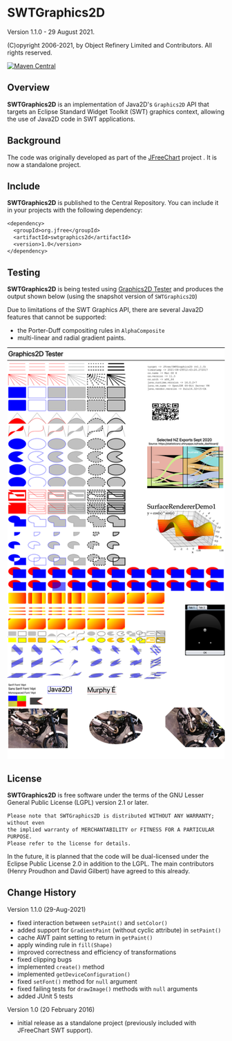 SWTGraphics2D
=============

Version 1.1.0 - 29 August 2021.

(C)opyright 2006-2021, by Object Refinery Limited and Contributors.  All rights reserved.

[![Maven Central](https://maven-badges.herokuapp.com/maven-central/org.jfree/swtgraphics2d/badge.svg)](https://maven-badges.herokuapp.com/maven-central/org.jfree/swtgraphics2d)

Overview
--------
**SWTGraphics2D** is an implementation of Java2D's `Graphics2D` API that targets an Eclipse Standard Widget Toolkit (SWT) graphics context, allowing the use of Java2D code in SWT applications.  

Background
----------
The code was originally developed as part of the [JFreeChart](http://github.com/jfree/jfreechart) project .  It is now a standalone project.

Include
-------
**SWTGraphics2D** is published to the Central Repository.  You can include it in your projects with the following dependency:

    <dependency>
      <groupId>org.jfree</groupId>
      <artifactId>swtgraphics2d</artifactId>
      <version>1.0</version>
    </dependency>

Testing
-------
**SWTGraphics2D** is being tested using [Graphics2D Tester](https://github.com/jfree/graphics2d-tester) and produces the output shown below (using the snapshot version of `SWTGraphics2D`)

Due to limitations of the SWT Graphics API, there are several Java2D features that cannot be supported:

- the Porter-Duff compositing rules in `AlphaComposite`
- multi-linear and radial gradient paints.

![SWT test output](swtgraphics2d.png)

License
-------
**SWTGraphics2D** is free software under the terms of the GNU Lesser General Public License (LGPL) version 2.1 or later.  

    Please note that SWTGraphics2D is distributed WITHOUT ANY WARRANTY; without even
    the implied warranty of MERCHANTABILITY or FITNESS FOR A PARTICULAR PURPOSE.  
    Please refer to the license for details.

In the future, it is planned that the code will be dual-licensed under the Eclipse Public License 2.0 in addition to 
the LGPL.  The main contributors (Henry Proudhon and David Gilbert) have agreed to this already.  


Change History
--------------

Version 1.1.0 (29-Aug-2021)
- fixed interaction between `setPaint()` and `setColor()`
- added support for `GradientPaint` (without cyclic attribute) in `setPaint()`
- cache AWT paint setting to return in `getPaint()`  
- apply winding rule in `fill(Shape)`
- improved correctness and efficiency of transformations
- fixed clipping bugs
- implemented `create()` method
- implemented `getDeviceConfiguration()`
- fixed `setFont()` method for `null` argument
- fixed failing tests for `drawImage()` methods with `null` arguments
- added JUnit 5 tests

Version 1.0 (20 February 2016)
- initial release as a standalone project (previously included with JFreeChart SWT support).